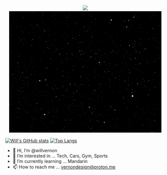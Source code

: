 <div id="header" align="center">
  <div align="center"><img src="https://media.giphy.com/media/M9gbBd9nbDrOTu1Mqx/giphy.gif" width="100" z-index="20"/></div>
  <img src="https://github.com/willvernon/Gifs/blob/main/starfield.gif" width="screen" z-index="10"/>
</div>



[![Will's GitHub stats](https://github-readme-stats.vercel.app/api?username=willvernon&show_icons=true&count_private=true&theme=react&hide=contribs)](https://github.com/willvernon/github-readme-stats)
[![Top Langs](https://github-readme-stats.vercel.app/api/top-langs/?username=willvernon&layout=compact&theme=react)](https://github.com/willvernon/github-readme-stats)

- 👋 Hi, I’m @willvernon
- 👀 I’m interested in ... Tech, Cars, Gym, Sports
- 🌱 I’m currently learning ... Mandarin
- 📫 How to reach me ... vernondesign@proton.me

<!---
willvernon/willvernon is a ✨ special ✨ repository because its `README.md` (this file) appears on your GitHub profile.
You can click the Preview link to take a look at your changes.
--->
